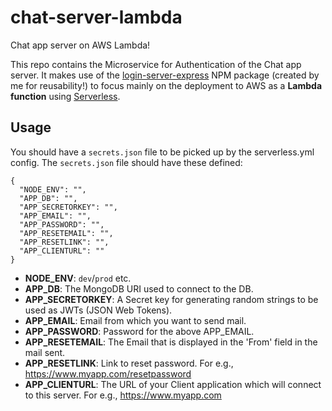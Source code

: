 # chat-server-lambda

Chat app server on AWS Lambda!

This repo contains the Microservice for Authentication of the Chat app server. It makes use of the [login-server-express](https://www.npmjs.com/package/login-server-express) NPM package (created by me for reusability!) to focus mainly on the deployment to AWS as a **Lambda function** using [Serverless](https://serverless.com/).

## Usage

You should have a `secrets.json` file to be picked up by the serverless.yml config. The `secrets.json` file should have these defined:

```
{
  "NODE_ENV": "",
  "APP_DB": "",
  "APP_SECRETORKEY": "",
  "APP_EMAIL": "",
  "APP_PASSWORD": "",
  "APP_RESETEMAIL": "",
  "APP_RESETLINK": "",
  "APP_CLIENTURL": ""
}
```

* **NODE_ENV**: `dev`/`prod` etc.
* **APP_DB**: The MongoDB URI used to connect to the DB.
* **APP_SECRETORKEY**: A Secret key for generating random strings to be used as JWTs (JSON Web Tokens).
* **APP_EMAIL**: Email from which you want to send mail.
* **APP_PASSWORD**: Password for the above APP_EMAIL.
* **APP_RESETEMAIL**: The Email that is displayed in the 'From' field in the mail sent.
* **APP_RESETLINK**: Link to reset password. For e.g., https://www.myapp.com/resetpassword
* **APP_CLIENTURL**: The URL of your Client application which will connect to this server. For e.g., https://www.myapp.com
